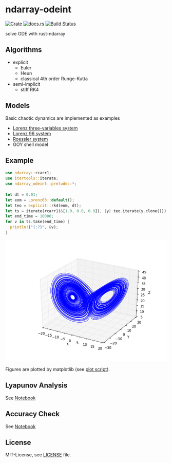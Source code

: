 ndarray-odeint
===============
[![Crate](http://meritbadge.herokuapp.com/ndarray-odeint)](https://crates.io/crates/ndarray-odeint)
[![docs.rs](https://docs.rs/ndarray-odeint/badge.svg)](https://docs.rs/ndarray-odeint)
[![Build Status](https://travis-ci.org/termoshtt/ndarray-odeint.svg?branch=master)](https://travis-ci.org/termoshtt/ndarray-odeint)

solve ODE with rust-ndarray

Algorithms
-----------

- explicit
  - Euler
  - Heun
  - classical 4th order Runge-Kutta
- semi-implicit
  - stiff RK4

Models
-------
 Basic chaotic dynamics are implemented as examples

- [Lorenz three-variables system](https://en.wikipedia.org/wiki/Lorenz_system)
- [Lorenz 96 system](https://en.wikipedia.org/wiki/Lorenz_96_system)
- [Roessler system](https://en.wikipedia.org/wiki/Lorenz_syste://en.wikipedia.org/wiki/R%C3%B6ssler_attractor)
- GOY shell model

Example
--------

```rust
use ndarray::rcarr1;
use itertools::iterate;
use ndarray_odeint::prelude::*;

let dt = 0.01;
let eom = Lorenz63::default();
let teo = explicit::rk4(eom, dt);
let ts = iterate(rcarr1(&[1.0, 0.0, 0.0]), |y| teo.iterate(y.clone()));
let end_time = 10000;
for v in ts.take(end_time) {
  println!("{:?}", &v);
}
```

![Lorenz63 Attractor](lorenz63.png)

Figures are plotted by matplotlib (see [plot script](figure.py)).

Lyapunov Analysis
------------------
See [Notebook](CLV.ipynb)

Accuracy Check
---------------
See [Notebook](accuracy.ipynb)

License
-------
MIT-License, see [LICENSE](LICENSE) file.
